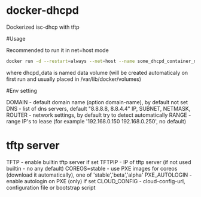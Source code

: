 # docker-dhcpd

Dockerized isc-dhcp with tftp

#Usage

Recommended to run it in net=host mode

```bash
docker run -d --restart=always --net=host --name some_dhcpd_container_name -v dhcpd_data:/data -e DOMAIN="example.org" trurlmcbyte/dhcpd:latest
```

where dhcpd_data is named data volume (will be created automaticaly on first run and usually placed in /var/lib/docker/volumes)

#Env setting

DOMAIN - default domain name (option domain-name), by default not set
DNS - list of dns servers, default "8.8.8.8, 8.8.4.4"
IP, SUBNET, NETMASK, ROUTER - network settings, by default try to detect automatically
RANGE - range IP's to lease (for example '192.168.0.150 192.168.0.250', no default)

# tftp server
TFTP - enable builtin tftp server if set
TFTPIP - IP of tftp server (if not used builtin - no any default)
COREOS=stable - use PXE images for coreos (download it automatically), one of 'stable','beta','alpha'
PXE_AUTOLOGIN - enable autologin on PXE (only) if set
CLOUD_CONFIG - cloud-config-url, configuration file or bootstrap script


